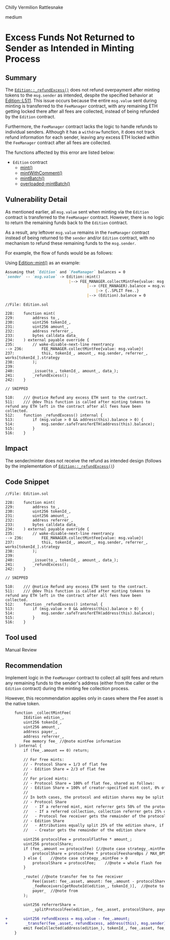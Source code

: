 Chilly Vermilion Rattlesnake

medium

# Excess Funds Not Returned to Sender as Intended in Minting Process

## Summary
The [`Edition::_refundExcess()`](https://github.com/sherlock-audit/2024-04-titles/blob/main/wallflower-contract-v2/src/editions/Edition.sol#L512-L516) does not refund overpayment after minting tokens to the `msg.sender` as intended, despite the specified behavior at [Edition::L511](https://github.com/sherlock-audit/2024-04-titles/blob/main/wallflower-contract-v2/src/editions/Edition.sol#L511). This issue occurs because the entire `msg.value` sent during minting is transferred to the `FeeManager` contract, with any remaining ETH getting locked there after all fees are collected, instead of being refunded by the `Edition` contract.

Furthermore, the `FeeManager` contract lacks the logic to handle refunds to individual senders. Although it has a `withdraw` function, it does not track refund information for each sender, leaving any excess ETH locked within the `FeeManager` contract after all fees are collected.

The functions affected by this error are listed below:
* `Edition` contract
  * [mint()](https://github.com/sherlock-audit/2024-04-titles/blob/main/wallflower-contract-v2/src/editions/Edition.sol#L228-L242)
  * [mintWithComment()](https://github.com/sherlock-audit/2024-04-titles/blob/main/wallflower-contract-v2/src/editions/Edition.sol#L252-L270)
  * [mintBatch()](https://github.com/sherlock-audit/2024-04-titles/blob/main/wallflower-contract-v2/src/editions/Edition.sol#L277-L297)
  * [overloaded-mintBatch()](https://github.com/sherlock-audit/2024-04-titles/blob/main/wallflower-contract-v2/src/editions/Edition.sol#L304-L320)

## Vulnerability Detail
As mentioned earlier, all `msg.value` sent when minting via the `Edition` contract is transferred to the `FeeManager` contract. However, there is no logic to return the remaining funds back to the `Edition` contract.

As a result, any leftover `msg.value` remains in the `FeeManager` contract instead of being returned to the `sender` and/or `Edition` contract, with no mechanism to refund these remaining funds to the `msg.sender`.

For example, the flow of funds would be as follows:

Using [Edition::mint()](https://github.com/sherlock-audit/2024-04-titles/blob/main/wallflower-contract-v2/src/editions/Edition.sol#L228-L242) as an example: 
```md
Assuming that `Edition` and `FeeManager` balances = 0
`sender` -- `msg.value` -> Edition::mint()
                            |--> FEE_MANAGER.collectMintFee{value: msg.value}(...)
                                    |--> (FEE_MANAGER).balance = msg.value
                                        |-> {..SPLIT Fee..}
                                    |--> (Edition).balance = 0
```

```solidity
//File: Edition.sol

228:    function mint(
229:        address to_,
230:        uint256 tokenId_,
231:        uint256 amount_,
232:        address referrer_,
233:        bytes calldata data_
234:    ) external payable override {
235:        // wake-disable-next-line reentrancy
--> 236:        FEE_MANAGER.collectMintFee{value: msg.value}(
237:            this, tokenId_, amount_, msg.sender, referrer_, works[tokenId_].strategy
238:        );
239:
240:        _issue(to_, tokenId_, amount_, data_);
241:        _refundExcess();
242:    }

// SNIPPED

510:    /// @notice Refund any excess ETH sent to the contract.
511:    /// @dev This function is called after minting tokens to refund any ETH left in the contract after all fees have been collected.
512:    function _refundExcess() internal {
513:        if (msg.value > 0 && address(this).balance > 0) {
514:            msg.sender.safeTransferETH(address(this).balance);
515:        }
516:    }
```

## Impact
The sender/minter does not receive the refund as intended design (follows by the implementation of [`Edition::_refundExcess()`](https://github.com/sherlock-audit/2024-04-titles/blob/main/wallflower-contract-v2/src/editions/Edition.sol#L512-L516))

## Code Snippet
```solidity
//File: Edition.sol

228:    function mint(
229:        address to_,
230:        uint256 tokenId_,
231:        uint256 amount_,
232:        address referrer_,
233:        bytes calldata data_
234:    ) external payable override {
235:        // wake-disable-next-line reentrancy
--> 236:        FEE_MANAGER.collectMintFee{value: msg.value}(
237:            this, tokenId_, amount_, msg.sender, referrer_, works[tokenId_].strategy
238:        );
239:
240:        _issue(to_, tokenId_, amount_, data_);
241:        _refundExcess();
242:    }

// SNIPPED

510:    /// @notice Refund any excess ETH sent to the contract.
511:    /// @dev This function is called after minting tokens to refund any ETH left in the contract after all fees have been collected.
512:    function _refundExcess() internal {
513:        if (msg.value > 0 && address(this).balance > 0) {
514:            msg.sender.safeTransferETH(address(this).balance);
515:        }
516:    }
```

## Tool used
Manual Review

## Recommendation
Implement logic in the `FeeManager` contract to collect all split fees and return any remaining funds to the sender's address (either from the caller or the `Edition` contract) during the minting fee collection process.

However, this recommendation applies only in cases where the Fee asset is the native token.

```diff
    function _collectMintFee(
        IEdition edition_,
        uint256 tokenId_,
        uint256 amount_,
        address payer_,
        address referrer_,
        Fee memory fee_ //@note mintFee information
    ) internal {
        if (fee_.amount == 0) return;

        // For free mints:
        // - Protocol Share = 1/3 of flat fee
        // - Edition Share = 2/3 of flat fee
        //
        // For priced mints:
        // - Protocol Share = 100% of flat fee, shared as follows:
        // - Edition Share = 100% of creator-specified mint cost, 0% of flat fee
        //
        // In both cases, the protocol and edition shares may be split as follows:
        // - Protocol Share
        //   - If a referred mint, mint referrer gets 50% of the protocol share
        //   - If a referred collection, collection referrer gets 25% of the protcol share
        //   - Protocol fee receiver gets the remainder of the protocol share
        // - Edition Share
        //   - Attributions equally split 25% of the edition share, if applicable
        //   - Creator gets the remainder of the edition share

        uint256 protocolFee = protocolFlatFee * amount_;
        uint256 protocolShare;
        if (fee_.amount == protocolFee) {//@note case strategy_.mintFee = 0
            protocolShare = protocolFee * protocolFeeshareBps / MAX_BPS;
        } else {    //@note case strategy_.mintFee > 0
            protocolShare = protocolFee;    //@note = whole flash fee
        }

        _route( //@note transfer fee to fee receiver
            Fee({asset: fee_.asset, amount: fee_.amount - protocolShare}),
            _feeReceivers[getRouteId(edition_, tokenId_)],  //@note to
            payer_  //@note from
        );

        uint256 referrerShare =
            _splitProtocolFee(edition_, fee_.asset, protocolShare, payer_, referrer_);
        
+       uint256 refundExcess = msg.value - fee_.amount;
+        _transfer(fee_.asset, refundExcess, address(this), msg.sender);
        emit FeeCollected(address(edition_), tokenId_, fee_.asset, fee_.amount, referrerShare);
    }
```